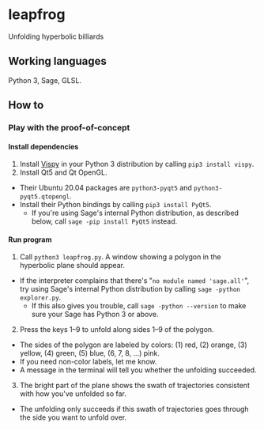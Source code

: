 # leapfrog
Unfolding hyperbolic billiards

## Working languages

Python 3, Sage, GLSL.

## How to

### Play with the proof-of-concept

#### Install dependencies
1. Install [Vispy](http://vispy.org/installation.html) in your Python 3 distribution by calling `pip3 install vispy`.
2. Install Qt5 and Qt OpenGL.
  - Their Ubuntu 20.04 packages are `python3-pyqt5` and `python3-pyqt5.qtopengl`.
  - Install their Python bindings by calling `pip3 install PyQt5`.
    - If you're using Sage's internal Python distribution, as described below, call `sage -pip install PyQt5` instead.

#### Run program
1. Call `python3 leapfrog.py`. A window showing a polygon in the hyperbolic plane should appear.
  - If the interpreter complains that there's "`no module named 'sage.all'`", try using Sage's internal Python distribution by calling `sage -python explorer.py`.
    - If this also gives you trouble, call `sage -python --version` to make sure your Sage has Python 3 or above.
2. Press the keys 1&ndash;9 to unfold along sides 1&ndash;9 of the polygon.
  - The sides of the polygon are labeled by colors: (1) red, (2) orange, (3) yellow, (4) green, (5) blue, (6, 7, 8, ...) pink.
  - If you need non-color labels, let me know.
  - A message in the terminal will tell you whether the unfolding succeeded.
3. The bright part of the plane shows the swath of trajectories consistent with how you've unfolded so far.
  - The unfolding only succeeds if this swath of trajectories goes through the side you want to unfold over.
